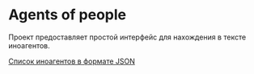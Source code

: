 # Agents of people
Проект предоставляет простой интерфейс для нахождения в тексте иноагентов.

[Список иноагентов в формате JSON](https://github.com/mdenushev/agent-of-people-data)
